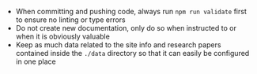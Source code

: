 - When committing and pushing code, always run `npm run validate` first to ensure no linting or type errors
- Do not create new documentation, only do so when instructed to or when it is obviously valuable
- Keep as much data related to the site info and research papers contained inside the `./data` directory so that it can easily be configured in one place
